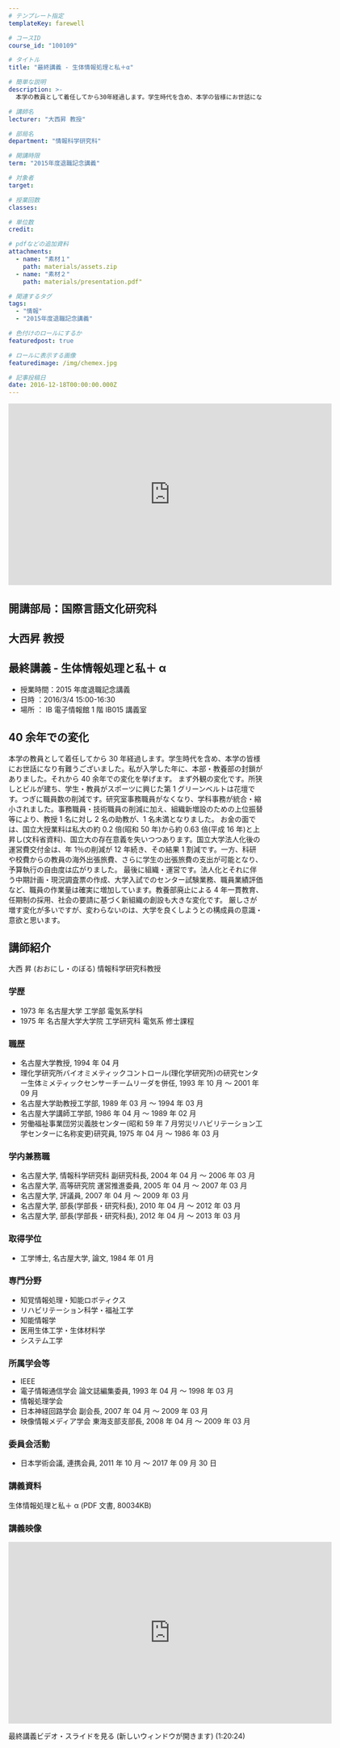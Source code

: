 ```yaml
---
# テンプレート指定
templateKey: farewell

# コースID
course_id: "100109"

# タイトル
title: "最終講義 - 生体情報処理と私＋α"

# 簡単な説明
description: >-
  本学の教員として着任してから30年経過します。学生時代を含め、本学の皆様にお世話になり有難うございました。私が入学した年に、本部・教養部の封鎖がありました。それから40余年での変化を挙げます。 まず外観の変化です。所狭しとビルが建ち、学生・教員がスポーツに興じた第1グリーンベルトは花壇です。つぎに職員数の削減です。研究室事務職員がなくなり、学科事務が統合・縮小されました。事務職員・技術職員の削減に加え、組織新増設のための上位振替等により、教授1名に対し2名の助教が、1名未満となりました。 お金の面では、国立大授業料は私大の約0.2倍(昭和50年)から約0.63倍(平成16年)と上昇し(文科省資料)、国立大の存在意義を失いつつあります。国立大学法人化後の運営費交付金は、年1％の削減が12年続き、その結果1割減です。一方、科研や校費からの教員の海外出張旅費、さらに学生の出張旅費の支出が可能となり、予算執行の自由度は広がりました。 最後に組織・運営です。法人化とそれに伴う中期計画・現況調査票の作成、大学入試でのセンター試験業務、職員業績評価など、職員の作業量は確実に増加しています。教養部廃止による4年一貫教育、任期制の採用、社会の要請に基づく新組織の創設も大きな変化です。 厳しさが増す変化が多いですが、変わらないのは、大学を良くしようとの構成員の意識・意欲と思います。

# 講師名
lecturer: "大西昇 教授"

# 部局名
department: "情報科学研究科"

# 開講時限
term: "2015年度退職記念講義"

# 対象者
target:

# 授業回数
classes:

# 単位数
credit:

# pdfなどの追加資料
attachments:
  - name: "素材１"
    path: materials/assets.zip
  - name: "素材２"
    path: materials/presentation.pdf"

# 関連するタグ
tags:
  - "情報"
  - "2015年度退職記念講義"

# 色付けのロールにするか
featuredpost: true

# ロールに表示する画像
featuredimage: /img/chemex.jpg

# 記事投稿日
date: 2016-12-18T00:00:00.000Z
---
```


<iframe src="https://nuvideo.media.nagoya-u.ac.jp/embed/ead4fee8fec3423c4c9a710aa9bb54885e0f6690" width="640" height="360" frameborder="0" allowfullscreen></iframe>

## 開講部局：国際言語文化研究科

## 大西昇 教授

## 最終講義 - 生体情報処理と私＋ α

- 授業時間：2015 年度退職記念講義
- 日時 ：2016/3/4 15:00-16:30
- 場所 ： IB 電子情報館 1 階 IB015 講義室

## 40 余年での変化

本学の教員として着任してから 30 年経過します。学生時代を含め、本学の皆様にお世話になり有難うございました。私が入学した年に、本部・教養部の封鎖がありました。それから 40 余年での変化を挙げます。 まず外観の変化です。所狭しとビルが建ち、学生・教員がスポーツに興じた第 1 グリーンベルトは花壇です。つぎに職員数の削減です。研究室事務職員がなくなり、学科事務が統合・縮小されました。事務職員・技術職員の削減に加え、組織新増設のための上位振替等により、教授 1 名に対し 2 名の助教が、1 名未満となりました。 お金の面では、国立大授業料は私大の約 0.2 倍(昭和 50 年)から約 0.63 倍(平成 16 年)と上昇し(文科省資料)、国立大の存在意義を失いつつあります。国立大学法人化後の運営費交付金は、年 1％の削減が 12 年続き、その結果 1 割減です。一方、科研や校費からの教員の海外出張旅費、さらに学生の出張旅費の支出が可能となり、予算執行の自由度は広がりました。 最後に組織・運営です。法人化とそれに伴う中期計画・現況調査票の作成、大学入試でのセンター試験業務、職員業績評価など、職員の作業量は確実に増加しています。教養部廃止による 4 年一貫教育、任期制の採用、社会の要請に基づく新組織の創設も大きな変化です。 厳しさが増す変化が多いですが、変わらないのは、大学を良くしようとの構成員の意識・意欲と思います。

## 講師紹介

大西 昇 (おおにし・のぼる) 情報科学研究科教授

### 学歴

- 1973 年 名古屋大学 工学部 電気系学科
- 1975 年 名古屋大学大学院 工学研究科 電気系 修士課程

### 職歴

- 名古屋大学教授, 1994 年 04 月
- 理化学研究所バイオミメティックコントロール(理化学研究所)の研究センター生体ミメティックセンサーチームリーダを併任, 1993 年 10 月 ～ 2001 年 09 月
- 名古屋大学助教授工学部, 1989 年 03 月 ～ 1994 年 03 月
- 名古屋大学講師工学部, 1986 年 04 月 ～ 1989 年 02 月
- 労働福祉事業団労災義肢センター(昭和 59 年 7 月労災リハビリテーション工学センターに名称変更)研究員, 1975 年 04 月 ～ 1986 年 03 月

### 学内兼務職

- 名古屋大学, 情報科学研究科 副研究科長, 2004 年 04 月 ～ 2006 年 03 月
- 名古屋大学, 高等研究院 運営推進委員, 2005 年 04 月 ～ 2007 年 03 月
- 名古屋大学, 評議員, 2007 年 04 月 ～ 2009 年 03 月
- 名古屋大学, 部長(学部長・研究科長), 2010 年 04 月 ～ 2012 年 03 月
- 名古屋大学, 部長(学部長・研究科長), 2012 年 04 月 ～ 2013 年 03 月

### 取得学位

- 工学博士, 名古屋大学, 論文, 1984 年 01 月

### 専門分野

- 知覚情報処理・知能ロボティクス
- リハビリテーション科学・福祉工学
- 知能情報学
- 医用生体工学・生体材料学
- システム工学

### 所属学会等

- IEEE
- 電子情報通信学会 論文誌編集委員, 1993 年 04 月 ～ 1998 年 03 月
- 情報処理学会
- 日本神経回路学会 副会長, 2007 年 04 月 ～ 2009 年 03 月
- 映像情報メディア学会 東海支部支部長, 2008 年 04 月 ～ 2009 年 03 月

### 委員会活動

- 日本学術会議, 連携会員, 2011 年 10 月 ～ 2017 年 09 月 30 日

### 講義資料

生体情報処理と私＋ α (PDF 文書, 80034KB)

### 講義映像

<iframe src="https://nuvideo.media.nagoya-u.ac.jp/embed/cd420eda200edc352b014b9158d6c6ade21f2570/autostart/false/caption/true" width="640" height="360" frameborder="0" allowfullscreen></iframe>

最終講義ビデオ・スライドを見る (新しいウィンドウが開きます) (1:20:24)
